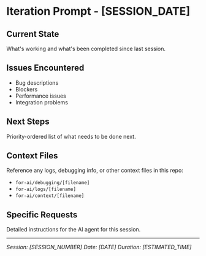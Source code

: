 # Iteration Prompt - [SESSION_DATE]

## Current State
What's working and what's been completed since last session.

## Issues Encountered
- Bug descriptions
- Blockers
- Performance issues
- Integration problems

## Next Steps
Priority-ordered list of what needs to be done next.

## Context Files
Reference any logs, debugging info, or other context files in this repo:
- `for-ai/debugging/[filename]`
- `for-ai/logs/[filename]`
- `for-ai/context/[filename]`

## Specific Requests
Detailed instructions for the AI agent for this session.

---
*Session: [SESSION_NUMBER]*
*Date: [DATE]*
*Duration: [ESTIMATED_TIME]*
